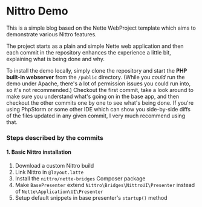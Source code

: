 Nittro Demo
===========

This is a simple blog based on the Nette WebProject template
which aims to demonstrate various Nittro features.

The project starts as a plain and simple Nette web application
and then each commit in the repository enhances the experience
a little bit, explaining what is being done and why.

To install the demo locally, simply clone the repository
and start the **PHP built-in webserver** from the `/public`
directory. (While you _could_ run the demo under Apache, there's
a lot of permission issues you could run into, so it's not
recommended.) Checkout the first commit, take a look around
to make sure you understand what's going on in the base
app, and then checkout the other commits one by one
to see what's being done. If you're using PhpStorm or
some other IDE which can show you side-by-side diffs
of the files updated in any given commit, I very much
recommend using that.

### Steps described by the commits

#### 1. Basic Nittro installation

1. Download a custom Nittro build
2. Link Nittro in `@layout.latte`
3. Install the `nittro/nette-bridges` Composer package
4. Make `BasePresenter` extend `Nittro\Bridges\NittroUI\Presenter`
   instead of `Nette\Application\UI\Presenter`
5. Setup default snippets in base presenter's `startup()` method

